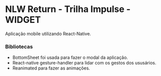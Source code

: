 # NLW Return - Trilha Impulse - WIDGET

Aplicação mobile utilizando React-Native.

### Bibliotecas

- BottomSheet foi usada para fazer o modal da aplicação.
- React-native gesture-handler para lidar com os gestos dos ususários.
- Reanimated para fazer as animações.
